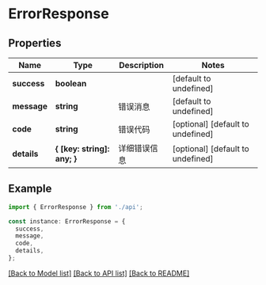 # ErrorResponse

## Properties

| Name        | Type                        | Description  | Notes                             |
| ----------- | --------------------------- | ------------ | --------------------------------- |
| **success** | **boolean**                 |              | [default to undefined]            |
| **message** | **string**                  | 错误消息     | [default to undefined]            |
| **code**    | **string**                  | 错误代码     | [optional] [default to undefined] |
| **details** | **{ [key: string]: any; }** | 详细错误信息 | [optional] [default to undefined] |

## Example

```typescript
import { ErrorResponse } from './api';

const instance: ErrorResponse = {
  success,
  message,
  code,
  details,
};
```

[[Back to Model list]](../README.md#documentation-for-models) [[Back to API list]](../README.md#documentation-for-api-endpoints) [[Back to README]](../README.md)
